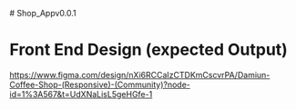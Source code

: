 
#   S h o p _ A p p v0.0.1
 
 
# Front End Design (expected Output)
https://www.figma.com/design/nXi6RCCaIzCTDKmCscvrPA/Damiun-Coffee-Shop-(Responsive)-(Community)?node-id=1%3A567&t=UdXNaLisL5geHGfe-1
